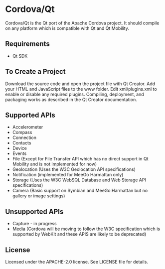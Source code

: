 Cordova/Qt
==========

Cordova/Qt is the Qt port of the Apache Cordova project. It should compile on any platform which is compatible with Qt and Qt Mobility.

Requirements
------------

- Qt SDK

To Create a Project
-------------------

Download the source code and open the project file with Qt Creator. Add your HTML and JavaScript files to the www folder. Edit xml/plugins.xml to enable or disable any required plugins. Compiling, deployment, and packaging works as described in the Qt Creator documentation.

Supported APIs
--------------

- Accelerometer
- Compass
- Connection
- Contacts
- Device
- Events
- File (Except for File Transfer API which has no direct support in Qt Mobility and is not implemented for now)
- Geolocation (Uses the W3C Geolocation API specifications)
- Notification (implemented for MeeGo Harmattan only)
- Storage (Uses the W3C WebSQL Database and Web Storage API specifications)
- Camera (Basic support on Symbian and MeeGo Harmattan but no gallery or image settings)

Unsupported APIs
-----------------

- Capture - in progress
- Media (Cordova will be moving to follow the W3C specification which is supported by WebKit and these APIS are likely to be deprecated)

License
-------

Licensed under the APACHE-2.0 license. See LICENSE file for details.
